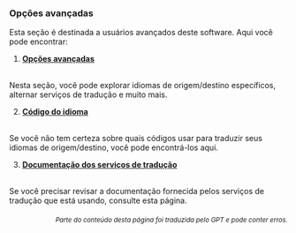 ### Opções avançadas

Esta seção é destinada a usuários avançados deste software. Aqui você pode encontrar:

1. [**Opções avançadas**](./opcoes-avancadas.md)
<br>
Nesta seção, você pode explorar idiomas de origem/destino específicos, alternar serviços de tradução e muito mais.

2. [**Código do idioma**](./Código-do-idioma.md)
<br>
Se você não tem certeza sobre quais códigos usar para traduzir seus idiomas de origem/destino, você pode encontrá-los aqui.

3. [**Documentação dos serviços de tradução**](./Documentation-of-Translation-Services.md)
<br>
Se você precisar revisar a documentação fornecida pelos serviços de tradução que está usando, consulte esta página.

<div align="right"> 
<h6><small>Parte do conteúdo desta página foi traduzida pelo GPT e pode conter erros.</small></h6>
